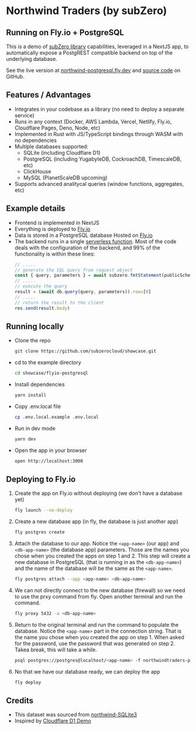 # Northwind Traders (by subZero)
## Running on Fly.io + PostgreSQL
This is a demo of [subZero library](https://www.npmjs.com/package/@subzerocloud/nodejs) capabilities, leveraged in a NextJS app, to automatically expose a PostgREST compatible backend on top of the underlying database. 

See the live version at [northwind-postgresql.fly.dev](https://northwind-postgresql.fly.dev) and [source code](https://github.com/subzerocloud/showcase/tree/main/flyio-postgresql) on GitHub.

## Features / Advantages
- Integrates in your codebase as a library (no need to deploy a separate service) 
- Runs in any context (Docker, AWS Lambda, Vercel, Netlify, Fly.io, Cloudflare Pages, Deno, Node, etc)
- Implemented in Rust with JS/TypeScript bindings through WASM with no dependencies
- Multiple databases supported:
    - SQLite (including Cloudflare D1)
    - PostgreSQL (including YugabyteDB, CockroachDB, TimescaleDB, etc)
    - ClickHouse
    - MySQL (PlanetScaleDB upcoming)
- Supports advanced analitycal queries (window functions, aggregates, etc)

## Example details
- Frontend is implemented in NextJS
- Everything is deployed to [Fly.io](https://fly.io/)
- Data is stored in a PostgreSQL database Hosted on [Fly.io](https://fly.io/)
- The backend runs in a single [serverless function](https://github.com/subzerocloud/showcase/blob/main/flyio-postgresql/pages/api/%5B...path%5D.ts). 
    Most of the code deals with the configuration of the backend, and 99% of the functionality is within these lines:
    ```typescript
    // .....
    // generate the SQL query from request object
    const { query, parameters } = await subzero.fmtStatement(publicSchema, `${urlPrefix}/`, role, req, queryEnv)
    // .....
    // execute the query
    result = (await db.query(query, parameters)).rows[0]
    // .....
    // return the result to the client
    res.send(result.body)
    ```

## Running locally
- Clone the repo
    ```bash
    git clone https://github.com/subzerocloud/showcase.git
    ```
 - cd to the example directory
    ```bash
    cd showcase/flyio-postgresql
    ```
- Install dependencies
    ```bash
    yarn install
    ```
- Copy .env.local file
    ```bash
    cp .env.local.example .env.local
    ```
- Run in dev mode
    ```bash
    yarn dev
    ```
- Open the app in your browser
    ```bash
    open http://localhost:3000
    ```

## Deploying to Fly.io

1. Create the app on Fly.io without deploying (we don't have a database yet)
    ```bash
    fly launch --no-deploy
    ```

2. Create a new database app (in fly, the database is just another app)
    ```bash
    fly postgres create
    ```

3. Attach the database to our app. Notice the `<app-name>` (our app) and `<db-app-name>` (the database app) parameters. Those are the names you chose when you created the apps on step 1 and 2. This step will create a new database in PostgreSQL (that is running in as the `<db-app-name>`) and the name of the database will be the same as the `<app-name>`.
    ```bash
    fly postgres attach --app <app-name> <db-app-name>
    ```
4. We can not directly connect to the new database (firewall) so we need to use the prxy command from fly. Open another terminal and run the command.
    ```bash
    fly proxy 5432 -a <db-app-name>
    ```

5. Return to the original terminal and run the command to populate the database. Notice the `<app-name>` part in the connection string. That is the name you chose when you created the app on step 1. When asked for the password, use the password that was generated on step 2. Takea break, this will take a while.
    ```bash
    psql postgres://postgres@localhost/<app-name> -f northwindtraders-postgres.sql
    ```

6. No that we have our database ready, we can deploy the app
    ```bash
    fly deploy
    ```

## Credits
- This dataset was sourced from [northwind-SQLite3](https://github.com/jpwhite3/northwind-SQLite3)
- Inspired by [Cloudflare D1 Demo](https://northwind.d1sql.com/)


